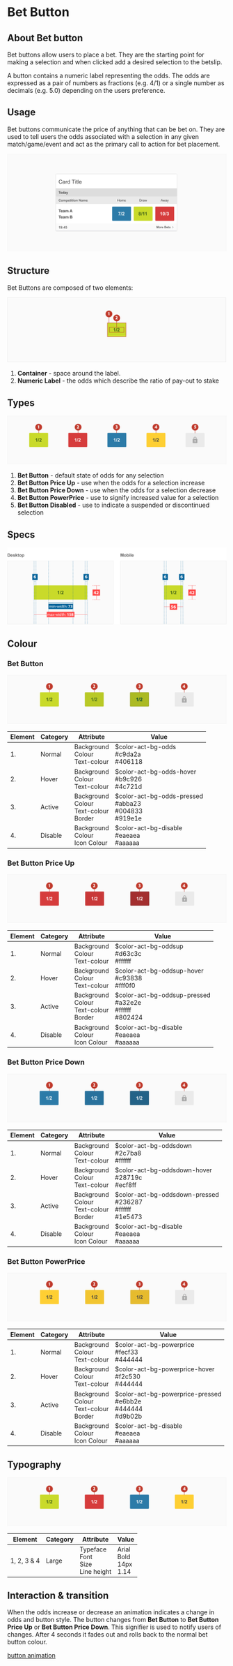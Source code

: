 # Bet Button

## About Bet button

Bet buttons allow users to place a bet. They are the starting point for making a selection and when clicked add a desired selection to the betslip.

A button contains a numeric label representing the odds. The odds are expressed as a pair of numbers as fractions (e.g. 4/1) or a single number as decimals (e.g. 5.0) depending on the users preference.

## Usage

Bet buttons communicate the price of anything that can be bet on. They are used to tell users the odds associated with a selection in any given match/game/event and act as the primary call to action for bet placement.

![primaryPallete](media/bet-button-usage.png)

## Structure

Bet Buttons are composed of two elements:

![primaryPallete](media/bet-button-struture.png)

1. **Container** - space around the label.
2. **Numeric Label** - the odds which describe the ratio of pay-out to stake

## Types

![primaryPallete](media/bet-button-variations.png)

1. **Bet Button** - default state of odds for any selection
2. **Bet Button Price Up** - use when the odds for a selection increase
3. **Bet Button Price Down** - use when the odds for a selection decrease
4. **Bet Button PowerPrice** - use to signify increased value for a selection
5. **Bet Button Disabled** - use to indicate a suspended or discontinued selection

## Specs

![primaryPallete](media/bet-button-specs.png)

## Colour

### Bet Button

![primaryPallete](media/bet-button.png)

| Element | Category | Attribute                                           | Value                                                              |
| ------- | -------- | --------------------------------------------------- | ------------------------------------------------------------------ |
| 1.      | Normal   | Background<br />Colour<br />Text-colour             | \$color-act-bg-odds<br />#c9da2a<br />#406118                      |
| 2.      | Hover    | Background<br />Colour<br />Text-colour             | \$color-act-bg-odds-hover<br />#b9c926<br />#4c721d                |
| 3.      | Active   | Background<br />Colour<br />Text-colour<br />Border | \$color-act-bg-odds-pressed<br />#abba23<br />#004833<br />#919e1e |
| 4.      | Disable  | Background<br />Colour<br />Icon Colour             | \$color-act-bg-disable<br />#eaeaea<br />#aaaaaa                   |

### Bet Button Price Up

![primaryPallete](media/bet-button-odds-up.png)

| Element | Category | Attribute                                           | Value                                                                |
| ------- | -------- | --------------------------------------------------- | -------------------------------------------------------------------- |
| 1.      | Normal   | Background<br />Colour<br />Text-colour             | \$color-act-bg-oddsup<br />#d63c3c<br />#ffffff                      |
| 2.      | Hover    | Background<br />Colour<br />Text-colour             | \$color-act-bg-oddsup-hover<br />#c93838<br />#fff0f0                |
| 3.      | Active   | Background<br />Colour<br />Text-colour<br />Border | \$color-act-bg-oddsup-pressed<br />#a32e2e<br />#ffffff<br />#802424 |
| 4.      | Disable  | Background<br />Colour<br />Icon Colour             | \$color-act-bg-disable<br />#eaeaea<br />#aaaaaa                     |

### Bet Button Price Down

![primaryPallete](media/bet-button-odds-down.png)

| Element | Category | Attribute                                           | Value                                                                  |
| ------- | -------- | --------------------------------------------------- | ---------------------------------------------------------------------- |
| 1.      | Normal   | Background<br />Colour<br />Text-colour             | \$color-act-bg-oddsdown<br />#2c7ba8<br />#ffffff                      |
| 2.      | Hover    | Background<br />Colour<br />Text-colour             | \$color-act-bg-oddsdown-hover<br />#28719c<br />#ecf8ff                |
| 3.      | Active   | Background<br />Colour<br />Text-colour<br />Border | \$color-act-bg-oddsdown-pressed<br />#236287<br />#ffffff<br />#1e5473 |
| 4.      | Disable  | Background<br />Colour<br />Icon Colour             | \$color-act-bg-disable<br />#eaeaea<br />#aaaaaa                       |

### Bet Button PowerPrice

![primaryPallete](media/bet-button-power-price.png)

| Element | Category | Attribute                                           | Value                                                                    |
| ------- | -------- | --------------------------------------------------- | ------------------------------------------------------------------------ |
| 1.      | Normal   | Background<br />Colour<br />Text-colour             | \$color-act-bg-powerprice<br />#fecf33<br />#444444                      |
| 2.      | Hover    | Background<br />Colour<br />Text-colour             | \$color-act-bg-powerprice-hover<br />#f2c530<br />#444444                |
| 3.      | Active   | Background<br />Colour<br />Text-colour<br />Border | \$color-act-bg-powerprice-pressed<br />#e6bb2e<br />#444444<br />#d9b02b |
| 4.      | Disable  | Background<br />Colour<br />Icon Colour             | \$color-act-bg-disable<br />#eaeaea<br />#aaaaaa                         |

## Typography

![primaryPallete](media/bet-button-typography.png)

| Element     | Category | Attribute                                     | Value                                |
| ----------- | -------- | --------------------------------------------- | ------------------------------------ |
| 1, 2, 3 & 4 | Large    | Typeface<br />Font<br />Size<br />Line height | Arial <br />Bold<br />14px<br />1.14 |

## Interaction & transition

When the odds increase or decrease an animation indicates a change in odds and button style. The button changes from **Bet Button** to **Bet Button Price Up** or **Bet Button Price Down**. This signifier is used to notify users of changes. After 4 seconds it fades out and rolls back to the normal bet button colour.

[button animation](media/button_anim.mp4 ':include width=100% controls=true loop=true')
